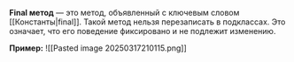 
**Final метод** — это метод, объявленный с ключевым словом [[Константы|final]]. Такой метод нельзя перезаписать в подклассах. Это означает, что его поведение фиксировано и не подлежит изменению.

**Пример:**
![[Pasted image 20250317210115.png]]
